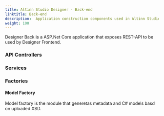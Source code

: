 ```yaml
---
title: Altinn Studio Designer - Back-end
linktitle: Back-end
description:  Application construction components used in Altinn Studio Designer backend
weight: 100
---
```


Designer Back is a ASP.Net Core application that exposes REST-API to be used by Designer Frontend.


### API Controllers



### Services 


### Factories



#### Model Factory
Model factory is the module that generetas metadata and C# models basd on uploaded XSD. 




